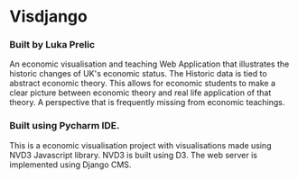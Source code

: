 Visdjango
=========
<h3>Built by Luka Prelic</h3>
<p>An economic visualisation and teaching Web Application that illustrates the historic changes of UK's economic status.
The Historic data is tied to abstract economic theory. This allows for economic students to make a clear picture between
economic theory and real life application of that theory. A perspective that is frequently missing from economic teachings.</p>

<h3>Built using Pycharm IDE.</h3>
<p>This is a economic visualisation project with visualisations made using NVD3 Javascript library. NVD3 is built using D3.
The web server is implemented using Django CMS.</p>